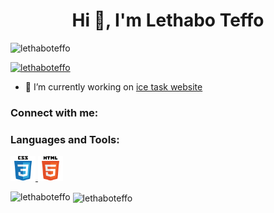 <h1 align="center">Hi 👋, I'm Lethabo Teffo</h1>


<p align="left"> <img src="https://komarev.com/ghpvc/?username=lethaboteffo&label=Profile%20views&color=0e75b6&style=flat" alt="lethaboteffo" /> </p>

<p align="left"> <a href="https://github.com/ryo-ma/github-profile-trophy"><img src="https://github-profile-trophy.vercel.app/?username=lethaboteffo" alt="lethaboteffo" /></a> </p>

- 🔭 I’m currently working on [ice task website](icetask.html)

<h3 align="left">Connect with me:</h3>
<p align="left">
</p>

<h3 align="left">Languages and Tools:</h3>
<p align="left"> <a href="https://www.w3schools.com/css/" target="_blank" rel="noreferrer"> <img src="https://raw.githubusercontent.com/devicons/devicon/master/icons/css3/css3-original-wordmark.svg" alt="css3" width="40" height="40"/> </a> <a href="https://www.w3.org/html/" target="_blank" rel="noreferrer"> <img src="https://raw.githubusercontent.com/devicons/devicon/master/icons/html5/html5-original-wordmark.svg" alt="html5" width="40" height="40"/> </a> </p>

<p><img align="left" src="https://github-readme-stats.vercel.app/api/top-langs?username=lethaboteffo&show_icons=true&locale=en&layout=compact" alt="lethaboteffo" /></p>

<p>&nbsp;<img align="center" src="https://github-readme-stats.vercel.app/api?username=lethaboteffo&show_icons=true&locale=en" alt="lethaboteffo" /></p>
